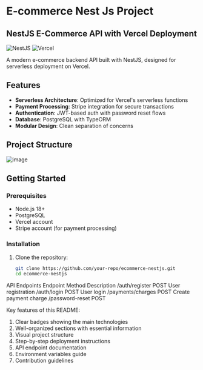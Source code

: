 # E-commerce Nest Js Project

## NestJS E-Commerce API with Vercel Deployment

![NestJS](https://img.shields.io/badge/nestjs-E0234E?style=for-the-badge&logo=nestjs&logoColor=white)
![Vercel](https://img.shields.io/badge/vercel-000000?style=for-the-badge&logo=vercel&logoColor=white)

A modern e-commerce backend API built with NestJS, designed for serverless deployment on Vercel.

## Features

- **Serverless Architecture**: Optimized for Vercel's serverless functions
- **Payment Processing**: Stripe integration for secure transactions
- **Authentication**: JWT-based auth with password reset flows
- **Database**: PostgreSQL with TypeORM
- **Modular Design**: Clean separation of concerns

## Project Structure
![image](https://github.com/user-attachments/assets/86c67f0c-c940-416a-a8f6-9e6664e88d04)



## Getting Started

### Prerequisites

- Node.js 18+
- PostgreSQL
- Vercel account
- Stripe account (for payment processing)

### Installation

1. Clone the repository:
   ```bash
   git clone https://github.com/your-repo/ecommerce-nestjs.git
   cd ecommerce-nestjs


API Endpoints
Endpoint	                            Method	                          Description
/auth/register	                       POST	                          User registration
/auth/login	                           POST	                          User login
/payments/charges	                     POST	                          Create payment charge
/password-reset	                       POST	    



Key features of this README:
1. Clear badges showing the main technologies
2. Well-organized sections with essential information
3. Visual project structure
4. Step-by-step deployment instructions
5. API endpoint documentation
6. Environment variables guide
7. Contribution guidelines





